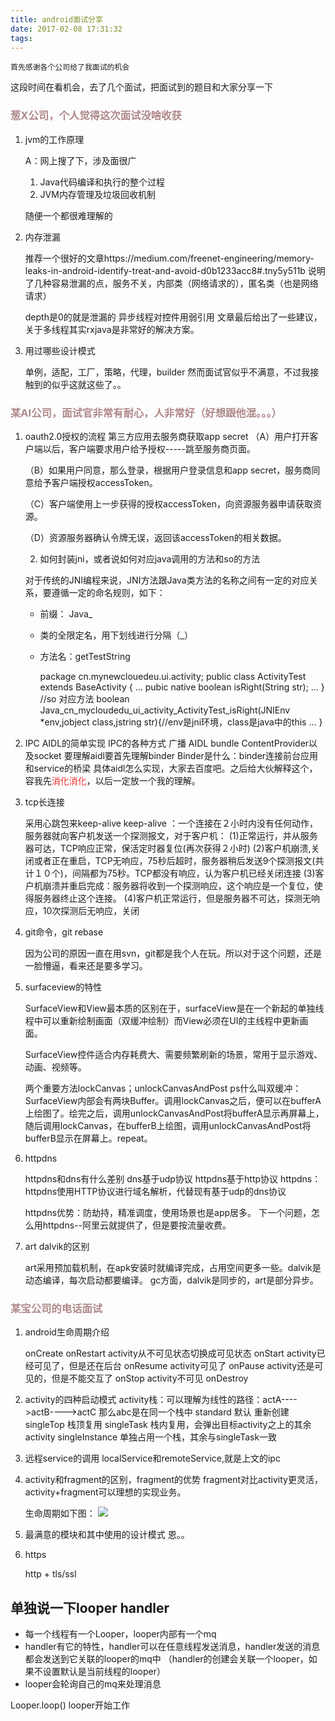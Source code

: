 ```yaml
---
title: android面试分享
date: 2017-02-08 17:31:32
tags:
---
```

    首先感谢各个公司给了我面试的机会
这段时间在看机会，去了几个面试，把面试到的题目和大家分享一下



### <font color='af8888'>葱X公司，个人觉得这次面试没啥收获</font>

1. jvm的工作原理

    A：网上搜了下，涉及面很广
    1. Java代码编译和执行的整个过程
    2. JVM内存管理及垃圾回收机制

    随便一个都很难理解的

2. 内存泄漏

    推荐一个很好的文章https://medium.com/freenet-engineering/memory-leaks-in-android-identify-treat-and-avoid-d0b1233acc8#.tny5y511b
    说明了几种容易泄漏的点，服务不关，内部类（网络请求的），匿名类（也是网络请求）

    depth是0的就是泄漏的
    异步线程对控件用弱引用 文章最后给出了一些建议，关于多线程其实rxjava是非常好的解决方案。


3. 用过哪些设计模式

    单例，适配，工厂，策略，代理，builder 然而面试官似乎不满意，不过我接触到的似乎这就这些了。。

### <font color='af8888'> 某AI公司，面试官非常有耐心，人非常好（好想跟他混。。。）</font>

1. oauth2.0授权的流程
    第三方应用去服务商获取app secret
    （A）用户打开客户端以后，客户端要求用户给予授权-----跳至服务商页面。

    （B）如果用户同意，那么登录，根据用户登录信息和app secret，服务商同意给予客户端授权accessToken。

    （C）客户端使用上一步获得的授权accessToken，向资源服务器申请获取资源。

    （D）资源服务器确认令牌无误，返回该accessToken的相关数据。

    2. 如何封装jni，或者说如何对应java调用的方法和so的方法

    对于传统的JNI编程来说，JNI方法跟Java类方法的名称之间有一定的对应关系，要遵循一定的命名规则，如下：
    - 前缀： Java_
    - 类的全限定名，用下划线进行分隔（_）
    - 方法名：getTestString
 
       
        package cn.mynewclouedeu.ui.activity;
        public class ActivityTest extends BaseActivity {
        ...
        pubic native boolean isRight(String str);
        ...
        }
        //so 对应方法
        boolean Java_cn_mycloudedu_ui_activity_ActivityTest_isRight(JNIEnv *env,jobject class,jstring str){//env是jni环境，class是java中的this
        ...
        }
    
    

3. IPC AIDL的简单实现
 IPC的各种方式 广播 AIDL bundle ContentProvider以及socket
    要理解aidl要首先理解binder
    Binder是什么：binder连接前台应用和service的桥梁
    具体aidl怎么实现，大家去百度吧。之后给大伙解释这个，容我先<font color='EE2C2C'>消化消化</font>，以后一定放一个我的理解。

4. tcp长连接

    采用心跳包来keep-alive
    keep-alive ：一个连接在２小时内没有任何动作，服务器就向客户机发送一个探测报文，对于客户机：
                    (1)正常运行，并从服务器可达，TCP响应正常，保活定时器复位(再次获得２小时)
                    (2)客户机崩溃,关闭或者正在重启，TCP无响应，75秒后超时，服务器稍后发送9个探测报文(共计１０个)，间隔都为75秒。TCP都没有响应，认为客户机已经关闭连接
                    (3)客户机崩溃并重启完成：服务器将收到一个探测响应，这个响应是一个复位，使得服务器终止这个连接。
                    (4)客户机正常运行，但是服务器不可达，探测无响应，10次探测后无响应，关闭

5. git命令，git rebase

    因为公司的原因一直在用svn，git都是我个人在玩。所以对于这个问题，还是一脸懵逼，看来还是要多学习。

6. surfaceview的特性

    SurfaceView和View最本质的区别在于，surfaceView是在一个新起的单独线程中可以重新绘制画面（双缓冲绘制）而View必须在UI的主线程中更新画面。
    
    SurfaceView控件适合内存耗费大、需要频繁刷新的场景，常用于显示游戏、动画、视频等。
    
    两个重要方法lockCanvas；unlockCanvasAndPost
    ps什么叫双缓冲：SurfaceView内部会有两块Buffer。调用lockCanvas之后，便可以在bufferA上绘图了。绘完之后，调用unlockCanvasAndPost将bufferA显示再屏幕上，
    随后调用lockCanvas，在bufferB上绘图，调用unlockCanvasAndPost将bufferB显示在屏幕上。repeat。

7. httpdns

    httpdns和dns有什么差别
    dns基于udp协议
    httpdns基于http协议
    httpdns：httpdns使用HTTP协议进行域名解析，代替现有基于udp的dns协议
    
    httpdns优势：防劫持，精准调度，使用场景也是app居多。
    下一个问题，怎么用httpdns--阿里云就提供了，但是要按流量收费。

8. art dalvik的区别

    art采用预加载机制，在apk安装时就编译完成，占用空间更多一些。dalvik是动态编译，每次启动都要编译。
    gc方面，dalvik是同步的，art是部分异步。
    
### <font color='af8888'> 某宝公司的电话面试</font>

1. android生命周期介绍

    onCreate 
    onRestart activity从不可见状态切换成可见状态
    onStart activity已经可见了，但是还在后台
    onResume activity可见了
    onPause activity还是可见的，但是不能交互了
    onStop activity不可见
    onDestroy

2. activity的四种启动模式
    activity栈：可以理解为线性的路径：actA---->actB---->actC 那么abc是在同一个栈中
    standard 默认 重新创建
    singleTop 栈顶复用
    singleTask 栈内复用，会弹出目标activity之上的其余activity
    singleInstance 单独占用一个栈，其余与singleTask一致

3. 远程service的调用
    localService和remoteService,就是上文的ipc

4. activity和fragment的区别，fragment的优势
    fragment对比activity更灵活，activity+fragment可以理想的实现业务。
   
    生命周期如下图：
    ![](../../../../../img/lifecycle.png)

5. 最满意的模块和其中使用的设计模式
    恩。。
    
6. https
    
    http + tls/ssl 
    
    
## 单独说一下looper handler
- 每一个线程有一个Looper，looper内部有一个mq
- handler有它的特性，handler可以在任意线程发送消息，handler发送的消息都会发送到它关联的looper的mq中
（handler的创建会关联一个looper，如果不设置默认是当前线程的looper）
- looper会轮询自己的mq来处理消息

Looper.loop() looper开始工作